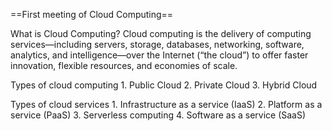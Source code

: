 ==First meeting of Cloud Computing==

What is Cloud Computing?
    Cloud computing is the delivery of computing services—including servers, storage, databases, networking, software, analytics, and intelligence—over the Internet (“the cloud”) to offer faster innovation, flexible resources, and economies of scale.

Types of cloud computing
    1. Public Cloud
    2. Private Cloud
    3. Hybrid Cloud

Types of cloud services
    1. Infrastructure as a service (IaaS)
    2. Platform as a service (PaaS)
    3. Serverless computing
    4. Software as a service (SaaS)